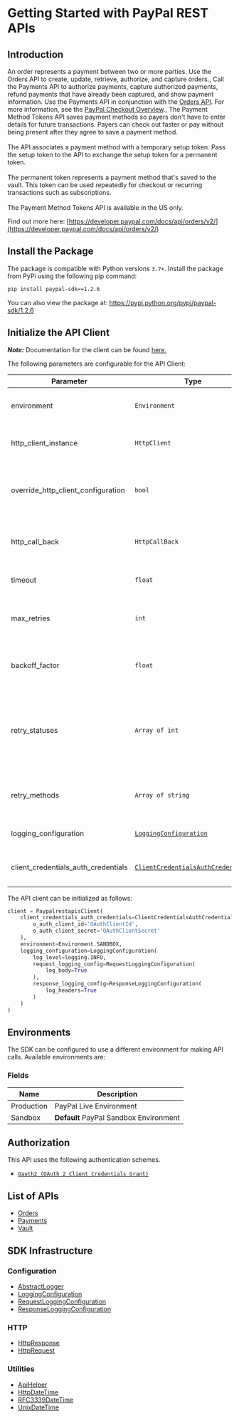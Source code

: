 
# Getting Started with PayPal REST APIs

## Introduction

An order represents a payment between two or more parties. Use the Orders API to create, update, retrieve, authorize, and capture orders., Call the Payments API to authorize payments, capture authorized payments, refund payments that have already been captured, and show payment information. Use the Payments API in conjunction with the <a href="/docs/api/orders/v2/">Orders API</a>. For more information, see the <a href="/docs/checkout/">PayPal Checkout Overview</a>., The Payment Method Tokens API saves payment methods so payers don't have to enter details for future transactions. Payers can check out faster or pay without being present after they agree to save a payment method.<br><br>The API associates a payment method with a temporary setup token. Pass the setup token to the API to exchange the setup token for a permanent token.<br><br>The permanent token represents a payment method that's saved to the vault. This token can be used repeatedly for checkout or recurring transactions such as subscriptions.<br><br>The Payment Method Tokens API is available in the US only.

Find out more here: [https://developer.paypal.com/docs/api/orders/v2/](https://developer.paypal.com/docs/api/orders/v2/)

## Install the Package

The package is compatible with Python versions `3.7+`.
Install the package from PyPi using the following pip command:

```bash
pip install paypal-sdk==1.2.6
```

You can also view the package at:
https://pypi.python.org/pypi/paypal-sdk/1.2.6

## Initialize the API Client

**_Note:_** Documentation for the client can be found [here.](https://www.github.com/tahaali2000/paypal-python-sdk/tree/1.2.6/doc/client.md)

The following parameters are configurable for the API Client:

| Parameter | Type | Description |
|  --- | --- | --- |
| environment | `Environment` | The API environment. <br> **Default: `Environment.SANDBOX`** |
| http_client_instance | `HttpClient` | The Http Client passed from the sdk user for making requests |
| override_http_client_configuration | `bool` | The value which determines to override properties of the passed Http Client from the sdk user |
| http_call_back | `HttpCallBack` | The callback value that is invoked before and after an HTTP call is made to an endpoint |
| timeout | `float` | The value to use for connection timeout. <br> **Default: 60** |
| max_retries | `int` | The number of times to retry an endpoint call if it fails. <br> **Default: 0** |
| backoff_factor | `float` | A backoff factor to apply between attempts after the second try. <br> **Default: 2** |
| retry_statuses | `Array of int` | The http statuses on which retry is to be done. <br> **Default: [408, 413, 429, 500, 502, 503, 504, 521, 522, 524, 408, 413, 429, 500, 502, 503, 504, 521, 522, 524]** |
| retry_methods | `Array of string` | The http methods on which retry is to be done. <br> **Default: ['GET', 'PUT', 'GET', 'PUT']** |
| logging_configuration | [`LoggingConfiguration`](https://www.github.com/tahaali2000/paypal-python-sdk/tree/1.2.6/doc/logging-configuration.md) | The SDK logging configuration for API calls |
| client_credentials_auth_credentials | [`ClientCredentialsAuthCredentials`](https://www.github.com/tahaali2000/paypal-python-sdk/tree/1.2.6/doc/auth/oauth-2-client-credentials-grant.md) | The credential object for OAuth 2 Client Credentials Grant |

The API client can be initialized as follows:

```python
client = PaypalrestapisClient(
    client_credentials_auth_credentials=ClientCredentialsAuthCredentials(
        o_auth_client_id='OAuthClientId',
        o_auth_client_secret='OAuthClientSecret'
    ),
    environment=Environment.SANDBOX,
    logging_configuration=LoggingConfiguration(
        log_level=logging.INFO,
        request_logging_config=RequestLoggingConfiguration(
            log_body=True
        ),
        response_logging_config=ResponseLoggingConfiguration(
            log_headers=True
        )
    )
)
```

## Environments

The SDK can be configured to use a different environment for making API calls. Available environments are:

### Fields

| Name | Description |
|  --- | --- |
| Production | PayPal Live Environment |
| Sandbox | **Default** PayPal Sandbox Environment |

## Authorization

This API uses the following authentication schemes.

* [`Oauth2 (OAuth 2 Client Credentials Grant)`](https://www.github.com/tahaali2000/paypal-python-sdk/tree/1.2.6/doc/auth/oauth-2-client-credentials-grant.md)

## List of APIs

* [Orders](https://www.github.com/tahaali2000/paypal-python-sdk/tree/1.2.6/doc/controllers/orders.md)
* [Payments](https://www.github.com/tahaali2000/paypal-python-sdk/tree/1.2.6/doc/controllers/payments.md)
* [Vault](https://www.github.com/tahaali2000/paypal-python-sdk/tree/1.2.6/doc/controllers/vault.md)

## SDK Infrastructure

### Configuration

* [AbstractLogger](https://www.github.com/tahaali2000/paypal-python-sdk/tree/1.2.6/doc/abstract-logger.md)
* [LoggingConfiguration](https://www.github.com/tahaali2000/paypal-python-sdk/tree/1.2.6/doc/logging-configuration.md)
* [RequestLoggingConfiguration](https://www.github.com/tahaali2000/paypal-python-sdk/tree/1.2.6/doc/request-logging-configuration.md)
* [ResponseLoggingConfiguration](https://www.github.com/tahaali2000/paypal-python-sdk/tree/1.2.6/doc/response-logging-configuration.md)

### HTTP

* [HttpResponse](https://www.github.com/tahaali2000/paypal-python-sdk/tree/1.2.6/doc/http-response.md)
* [HttpRequest](https://www.github.com/tahaali2000/paypal-python-sdk/tree/1.2.6/doc/http-request.md)

### Utilities

* [ApiHelper](https://www.github.com/tahaali2000/paypal-python-sdk/tree/1.2.6/doc/api-helper.md)
* [HttpDateTime](https://www.github.com/tahaali2000/paypal-python-sdk/tree/1.2.6/doc/http-date-time.md)
* [RFC3339DateTime](https://www.github.com/tahaali2000/paypal-python-sdk/tree/1.2.6/doc/rfc3339-date-time.md)
* [UnixDateTime](https://www.github.com/tahaali2000/paypal-python-sdk/tree/1.2.6/doc/unix-date-time.md)

